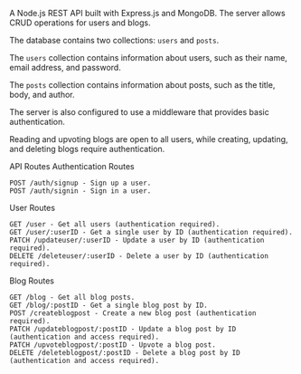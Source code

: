 A Node.js REST API built with Express.js and MongoDB. The server allows CRUD operations for users and blogs. 

The database contains two collections: ```users``` and ```posts```. 

The ```users``` collection contains information about users, such as their name, email address, and password. 

The ```posts``` collection contains information about posts, such as the title, body, and author.

The server is also configured to use a middleware that provides basic authentication.

Reading and upvoting blogs are open to all users, while creating, updating, and deleting blogs require authentication. 

API Routes
Authentication Routes

    POST /auth/signup - Sign up a user.
    POST /auth/signin - Sign in a user.

User Routes

    GET /user - Get all users (authentication required).
    GET /user/:userID - Get a single user by ID (authentication required).
    PATCH /updateuser/:userID - Update a user by ID (authentication required).
    DELETE /deleteuser/:userID - Delete a user by ID (authentication required).

Blog Routes

    GET /blog - Get all blog posts.
    GET /blog/:postID - Get a single blog post by ID.
    POST /createblogpost - Create a new blog post (authentication required).
    PATCH /updateblogpost/:postID - Update a blog post by ID (authentication and access required).
    PATCH /upvoteblogpost/:postID - Upvote a blog post.
    DELETE /deleteblogpost/:postID - Delete a blog post by ID (authentication and access required).
